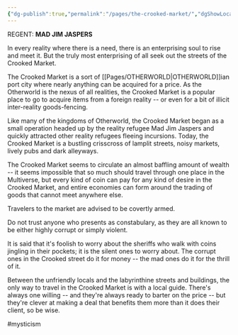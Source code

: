 ```yaml
---
{"dg-publish":true,"permalink":"/pages/the-crooked-market/","dgShowLocalGraph":true}
---
```



REGENT: **MAD JIM JASPERS**

In every reality where there is a need, there is an enterprising soul to rise and meet it. But the truly most enterprising of all seek out the streets of the Crooked Market.

The Crooked Market is a sort of [[Pages/OTHERWORLD\|OTHERWORLD]]ian port city where nearly anything can be acquired for a price. As the Otherworld is the nexus of all realities, the Crooked Market is a popular place to go to acquire items from a foreign reality -- or even for a bit of illicit inter-reality goods-fencing.

Like many of the kingdoms of Otherworld, the Crooked Market began as a small operation headed up by the reality refugee Mad Jim Jaspers and quickly attracted other reality refugees fleeing incursions. Today, the Crooked Market is a bustling crisscross of lamplit streets, noisy markets, lively pubs and dark alleyways.

The Crooked Market seems to circulate an almost baffling amount of wealth -- it seems impossible that so much should travel through one place in the Multiverse, but every kind of coin can pay for any kind of desire in the Crooked Market, and entire economies can form around the trading of goods that cannot meet anywhere else.

Travelers to the market are advised to be covertly armed.

Do not trust anyone who presents as constabulary, as they are all known to be either highly corrupt or simply violent.

It is said that it's foolish to worry about the sheriffs who walk with coins jingling in their pockets; it is the silent ones to worry about. The corrupt ones in the Crooked street do it for money -- the mad ones do it for the thrill of it.

Between the unfriendly locals and the labyrinthine streets and buildings, the only way to travel in the Crooked Market is with a local guide. There's always one willing -- and they're always ready to barter on the price -- but they're clever at making a deal that benefits them more than it does their client, so be wise.

#mysticism 